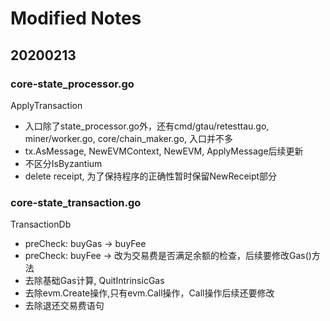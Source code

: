 # Modified Notes
## 20200213
### core-state_processor.go

ApplyTransaction
- 入口除了state_processor.go外，还有cmd/gtau/retesttau.go, miner/worker.go, core/chain_maker.go, 入口并不多
- tx.AsMessage, NewEVMContext, NewEVM, ApplyMessage后续更新
- 不区分IsByzantium
- delete receipt, 为了保持程序的正确性暂时保留NewReceipt部分

### core-state_transaction.go

TransactionDb
- preCheck: buyGas -> buyFee
- preCheck: buyFee -> 改为交易费是否满足余额的检查，后续要修改Gas()方法
- 去除基础Gas计算, QuitIntrinsicGas
- 去除evm.Create操作,只有evm.Call操作，Call操作后续还要修改
- 去除退还交易费语句
